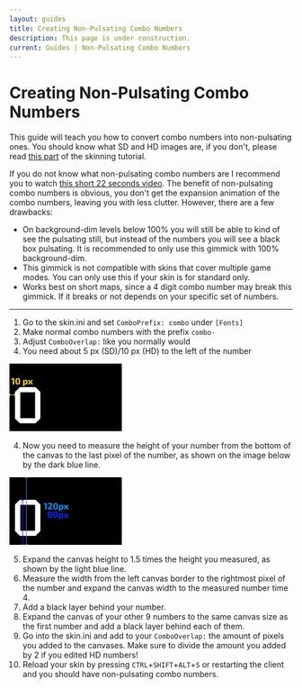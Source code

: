 ```yaml
---
layout: guides
title: Creating Non-Pulsating Combo Numbers
description: This page is under construction.
current: Guides | Non-Pulsating Combo Numbers
---
```


# Creating Non-Pulsating Combo Numbers

This guide will teach you how to convert combo numbers into non-pulsating ones. You should know what SD and HD images are, if you don't, please read [this part](https://rockroller01.github.io/skinninginfo/tutorial/introduction#hdsd-elements-aspect-ratios-and-resolution) of the skinning tutorial.

If you do not know what non-pulsating combo numbers are I recommend you to watch [this short 22 seconds video](https://www.youtube.com/watch?v=_vJ0_PItNWM). The benefit of non-pulsating combo numbers is obvious, you don't get the expansion animation of the combo numbers, leaving you with less clutter. However, there are a few drawbacks:

-   On background-dim levels below 100% you will still be able to kind of see the pulsating still, but instead of the numbers you will see a black box pulsating. It is recommended to only use this gimmick with 100% background-dim.
-   This gimmick is not compatible with skins that cover multiple game modes. You can only use this if your skin is for standard only.
-   Works best on short maps, since a 4 digit combo number may break this gimmick. If it breaks or not depends on your specific set of numbers.

---

1. Go to the skin.ini and set `ComboPrefix: combo` under `[Fonts]`
2. Make normal combo numbers with the prefix `combo-`
3. Adjust `ComboOverlap:` like you normally would
4. You need about 5 px (SD)/10 px (HD) to the left of the number

<img src="img/10px.png">

4. Now you need to measure the height of your number from the bottom of the canvas to the last pixel of the number, as shown on the image below by the dark blue line.

<img src="img/height.png">

5. Expand the canvas height to 1.5 times the height you measured, as shown by the light blue line.
6. Measure the width from the left canvas border to the rightmost pixel of the number and expand the canvas width to the measured number time 4.
7. Add a black layer behind your number.
8. Expand the canvas of your other 9 numbers to the same canvas size as the first number and add a black layer behind each of them.
9. Go into the skin.ini and add to your `ComboOverlap:` the amount of pixels you added to the canvases. Make sure to divide the amount you added by 2 if you edited HD numbers!
10. Reload your skin by pressing `CTRL`+`SHIFT`+`ALT`+`S` or restarting the client and you should have non-pulsating combo numbers.
